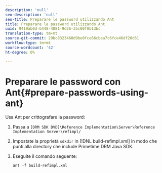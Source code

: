 ```yaml
---
description: 'null'
seo-description: 'null'
seo-title: Preparare le password utilizzando Ant
title: Preparare le password utilizzando Ant
uuid: 9419ab0d-b448-4881-9d26-35c00f0b13bc
translation-type: tm+mt
source-git-commit: 29bc8323460d9be0fce66cbea7c6fce46df20d61
workflow-type: tm+mt
source-wordcount: '42'
ht-degree: 0%

---
```



# Preparare le password con Ant{#prepare-passwords-using-ant}

Usa Ant per crittografare la password:

1. Passa a `[DRM SDK DVD]\Reference Implementation\Server\Reference Implementation Server\refimpl/`
1. Impostate la proprietà `sdkdir` in [!DNL build-refimpl.xml] in modo che punti alla directory che include Primetime DRM Java SDK.
1. Eseguite il comando seguente:

   ```
   ant -f build-refimpl.xml
   ```


